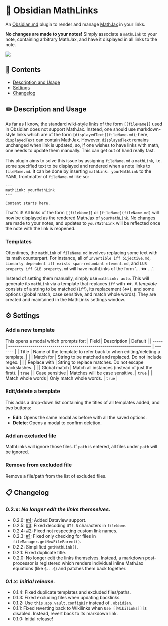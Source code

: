 # :symbols: Obsidian MathLinks

An [Obsidian.md](https://obsidian.md) plugin to render and manage [MathJax](https://www.mathjax.org/) in your links.

**No changes are made to your notes!** Simply associate a `mathLink` to your note, containing arbitrary MathJax, and have it displayed in all links to the note.

![](https://raw.githubusercontent.com/zhaoshenzhai/obsidian-mathlinks/master/.github/sample.png)

## :bookmark_tabs: Contents
* [Description and Usage](https://github.com/zhaoshenzhai/obsidian-mathlinks#pencil2-description-and-usage)
* [Settings](https://github.com/zhaoshenzhai/obsidian-mathlinks#gear-settings)
* [Changelog](https://github.com/zhaoshenzhai/obsidian-mathlinks#clipboard-changelog)

## :pencil2: Description and Usage

As far as I know, the standard wiki-style links of the form `[[fileName]]` used in Obsidian does not support MathJax. Instead, one should use markdown-style links which are of the form `[displayedText](fileName.md)`; here, `displayedText` can contain MathJax. However, `displayedText` remains unchanged when link is updated, so, if one wishes to have links with math, one needs to update them manually. This can get out of hand really fast.

This plugin aims to solve this issue by assigning `fileName.md` a `mathLink`, i.e. some specified text to be displayed and rendered when a note links to `fileName.md`. It can be done by inserting `mathLink: yourMathLink` to the YAML frontmatter of `fileName.md` like so:

```
---
mathLink: yourMathLink
---

Content starts here.
```

That's it! All links of the form `[[fileName]]` or `[fileName](fileName.md)` will now be displayed as the rendered MathJax of `yourMathLink`. No changes are made to your notes, and updates to `yourMathLink` will be reflected once the note with the link is reopened.

### Templates
Oftentimes, the `mathLink` of `fileName.md` involves replacing some text with its math counterpart. For instance, all of `Invertible iff bijective.md`, `Linearly dependent iff exists span-redundant element.md`, and `LUB property iff GLB property.md` will have mathLinks of the form '... $\Leftrightarrow$ ...'.

Instead of setting them manually, simply use `mathLink: auto`. This will generate its `mathLink` via a template that replaces `iff` with $\Leftrightarrow$. A _template_ consists of a string to be matched (`iff`), its replacement $(\Leftrightarrow)$, and some options (global match, case sensitive, and match whole words). They are created and maintained in the MathLinks settings window.

## :gear: Settings
### Add a new template
This opens a modal which prompts for:
| Field             | Description                                                             | Default |
| -----             | ----------------------------------------------------------------------- | ------- |
| Title             | Name of the template to refer back to when editing/deleting a template. |         | 
| Match for         | String to be matched and replaced. Do not include regex.                |         |
| Replace with      | String to replace matches. Do not escape backslashes.                   |         |
| Global match      | Match all instances (instead of just the first).                        | `true`  |
| Case sensitive    | Matches will be case sensitive.                                         | `true`  |
| Match whole words | Only match whole words.                                                 | `true`  |

### Edit/delete a template
This adds a drop-down list containing the titles of all templates added, and two buttons:
* **Edit**: Opens the same modal as before with all the saved options.
* **Delete**: Opens a modal to confirm deletion.

### Add an excluded file
MathLinks will ignore those files. If `path` is entered, all files under `path` will be ignored.

### Remove from excluded file
Remove a file/path from the list of excluded files.

## :clipboard: Changelog
### 0.2.x: _No longer edit the links themselves._
* 0.2.6: [#4](https://github.com/zhaoshenzhai/obsidian-mathlinks/issues/4): Added Dataview support.
* 0.2.5: [#3](https://github.com/zhaoshenzhai/obsidian-mathlinks/issues/3): Fixed decoding `UTf-8` characters in `fileName`.
* 0.2.4: [#2](https://github.com/zhaoshenzhai/obsidian-mathlinks/issues/2): Fixed not respecting custom link names.
* 0.2.3: [#1](https://github.com/zhaoshenzhai/obsidian-mathlinks/issues/1): Fixed only checking for files in `fileManager.getNewFileParent()`.
* 0.2.2: Simplified `getMathLink()`.
* 0.2.1: Fixed duplicate title.
* 0.2.0: No longer edit the links themselves. Instead, a markdown post-processor is registered which renders individual inline MathJax equations (like `$...$`) and patches them back together.
### 0.1.x: _Initial release._
* 0.1.4: Fixed duplicate templates and excluded files/paths.
* 0.1.3: Fixed excluding files when updating backlinks.
* 0.1.2: Use `this.app.vault.configDir` instead of `.obsidian`.
* 0.1.1: Fixed reverting back to Wikilinks when `Use [[Wikilinks]]` is disabled. Instead, revert back to its markdown link.
* 0.1.0: Initial release!
